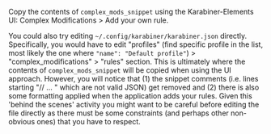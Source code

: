 Copy the contents of `complex_mods_snippet` using the Karabiner-Elements UI: Complex Modifications > Add your own rule.

You could also try editing `~/.config/karabiner/karabiner.json` directly. Specifically, you would have to edit "profiles" (find specific profile in the list, most likely the one where `"name": "Default profile"`) > "complex_modifications" > "rules" section. This is ultimately where the contents of `complex_mods_snippet` will be copied when using the UI approach. However, you will notice that (1) the snippet comments (i.e. lines starting "// ... " which are not valid JSON) get removed and (2) there is also some formatting applied when the application adds your rules. Given this 'behind the scenes' activity you might want to be careful before editing the file directly as there must be some constraints (and perhaps other non-obvious ones) that you have to respect. 
